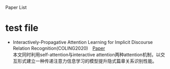 Paper List

# test file

* Interactively-Propagative Attention Learning for Implicit Discourse Relation Recognition(COLING2020)　[Paper](https://www.aclweb.org/anthology/2020.coling-main.282)
<br>本文同时利用self-attention与interactive attention两种attention机制，以交互形式建立一种传递注意力信息学习的模型提升隐式篇章关系识别性能。<br>
